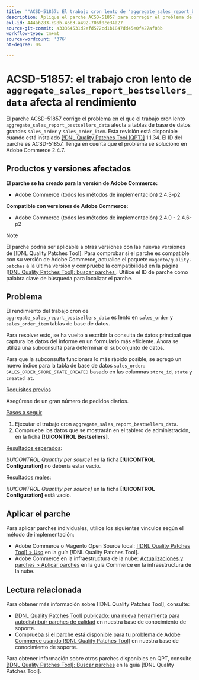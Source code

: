 ```yaml
---
title: '"ACSD-51857: El trabajo cron lento de "aggregate_sales_report_bestsellers_data" afecta al rendimiento"'
description: Aplique el parche ACSD-51857 para corregir el problema de Adobe Commerce en el que el trabajo cron lento &grave;aggregate_sales_report_bestsellers_data&grave; afecta a grandes tablas de base de datos "sales_order" y "sales_order_item".
exl-id: 444ab283-c98b-46b3-a492-706f0ce34a27
source-git-commit: a33364531d2efd572cd1b1847dd45e0f427af03b
workflow-type: tm+mt
source-wordcount: '376'
ht-degree: 0%

---
```


# ACSD-51857: el trabajo cron lento de `aggregate_sales_report_bestsellers_data` afecta al rendimiento

El parche ACSD-51857 corrige el problema en el que el trabajo cron lento `aggregate_sales_report_bestsellers_data` afecta a tablas de base de datos grandes `sales_order` y `sales_order_item`. Esta revisión está disponible cuando está instalado [[!DNL Quality Patches Tool (QPT)]](/help/announcements/adobe-commerce-announcements/magento-quality-patches-released-new-tool-to-self-serve-quality-patches.md) 1.1.34. El ID del parche es ACSD-51857. Tenga en cuenta que el problema se solucionó en Adobe Commerce 2.4.7.

## Productos y versiones afectados

**El parche se ha creado para la versión de Adobe Commerce:**

* Adobe Commerce (todos los métodos de implementación) 2.4.3-p2

**Compatible con versiones de Adobe Commerce:**

* Adobe Commerce (todos los métodos de implementación) 2.4.0 - 2.4.6-p2

>[!NOTE]
>
>El parche podría ser aplicable a otras versiones con las nuevas versiones de [!DNL Quality Patches Tool]. Para comprobar si el parche es compatible con su versión de Adobe Commerce, actualice el paquete `magento/quality-patches` a la última versión y compruebe la compatibilidad en la página [[!DNL Quality Patches Tool]: buscar parches ](https://experienceleague.adobe.com/tools/commerce-quality-patches/index.html). Utilice el ID de parche como palabra clave de búsqueda para localizar el parche.

## Problema

El rendimiento del trabajo cron de `aggregate_sales_report_bestsellers_data` es lento en `sales_order` y `sales_order_item` tablas de base de datos.

Para resolver esto, se ha vuelto a escribir la consulta de datos principal que captura los datos del informe en un formulario más eficiente. Ahora se utiliza una subconsulta para determinar el subconjunto de datos.

Para que la subconsulta funcionara lo más rápido posible, se agregó un nuevo índice para la tabla de base de datos `sales_order`: `SALES_ORDER_STORE_STATE_CREATED` basado en las columnas `store_id`, `state` y `created_at`.

<u>Requisitos previos</u>

Asegúrese de un gran número de pedidos diarios.

<u>Pasos a seguir</u>

1. Ejecutar el trabajo cron `aggregate_sales_report_bestsellers_data`.
1. Compruebe los datos que se mostrarán en el tablero de administración, en la ficha **[!UICONTROL Bestsellers]**.

<u>Resultados esperados</u>:

*[!UICONTROL Quantity per source]* en la ficha **[!UICONTROL Configuration]** no debería estar vacío.

<u>Resultados reales</u>:

*[!UICONTROL Quantity per source]* en la ficha **[!UICONTROL Configuration]** está vacío.

## Aplicar el parche

Para aplicar parches individuales, utilice los siguientes vínculos según el método de implementación:

* Adobe Commerce o Magento Open Source local: [[!DNL Quality Patches Tool] > Uso](https://experienceleague.adobe.com/docs/commerce-operations/tools/quality-patches-tool/usage.html) en la guía [!DNL Quality Patches Tool].
* Adobe Commerce en la infraestructura de la nube: [Actualizaciones y parches > Aplicar parches](https://experienceleague.adobe.com/docs/commerce-cloud-service/user-guide/develop/upgrade/apply-patches.html) en la guía Commerce en la infraestructura de la nube.

## Lectura relacionada

Para obtener más información sobre [!DNL Quality Patches Tool], consulte:

* [[!DNL Quality Patches Tool] publicado: una nueva herramienta para autodistribuir parches de calidad](/help/announcements/adobe-commerce-announcements/magento-quality-patches-released-new-tool-to-self-serve-quality-patches.md) en nuestra base de conocimiento de soporte.
* [Comprueba si el parche está disponible para tu problema de Adobe Commerce usando [!DNL Quality Patches Tool]](/help/support-tools/patches-available-in-qpt-tool/check-patch-for-magento-issue-with-magento-quality-patches.md) en nuestra base de conocimiento de soporte.

Para obtener información sobre otros parches disponibles en QPT, consulte [[!DNL Quality Patches Tool]: Buscar parches](https://experienceleague.adobe.com/tools/commerce-quality-patches/index.html) en la guía [!DNL Quality Patches Tool].
